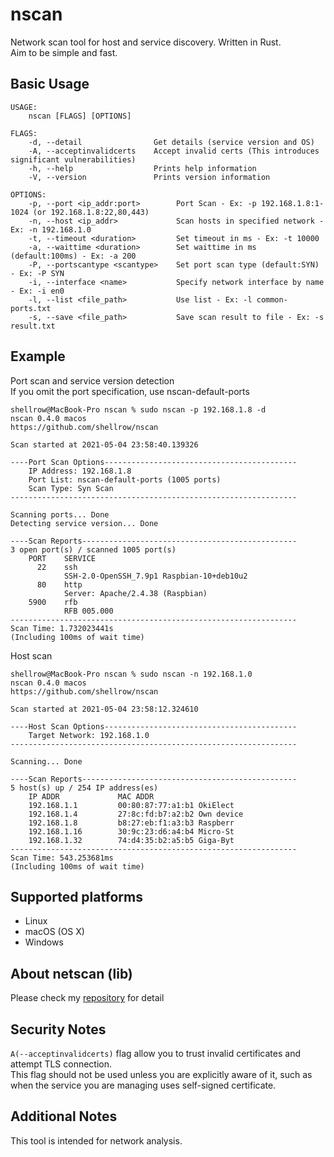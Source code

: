 [netscan-url]: https://github.com/shellrow/netscan
# nscan
Network scan tool for host and service discovery. Written in Rust.  
Aim to be simple and fast.  

## Basic Usage
```
USAGE:
    nscan [FLAGS] [OPTIONS]

FLAGS:
    -d, --detail                Get details (service version and OS)
    -A, --acceptinvalidcerts    Accept invalid certs (This introduces significant vulnerabilities)
    -h, --help                  Prints help information
    -V, --version               Prints version information

OPTIONS:
    -p, --port <ip_addr:port>        Port Scan - Ex: -p 192.168.1.8:1-1024 (or 192.168.1.8:22,80,443)
    -n, --host <ip_addr>             Scan hosts in specified network - Ex: -n 192.168.1.0
    -t, --timeout <duration>         Set timeout in ms - Ex: -t 10000
    -a, --waittime <duration>        Set waittime in ms (default:100ms) - Ex: -a 200
    -P, --portscantype <scantype>    Set port scan type (default:SYN) - Ex: -P SYN
    -i, --interface <name>           Specify network interface by name - Ex: -i en0
    -l, --list <file_path>           Use list - Ex: -l common-ports.txt
    -s, --save <file_path>           Save scan result to file - Ex: -s result.txt
```

## Example
Port scan and service version detection  
If you omit the port specification, use nscan-default-ports  
```
shellrow@MacBook-Pro nscan % sudo nscan -p 192.168.1.8 -d
nscan 0.4.0 macos
https://github.com/shellrow/nscan

Scan started at 2021-05-04 23:58:40.139326

----Port Scan Options-------------------------------------------
    IP Address: 192.168.1.8
    Port List: nscan-default-ports (1005 ports)
    Scan Type: Syn Scan
----------------------------------------------------------------

Scanning ports... Done
Detecting service version... Done

----Scan Reports------------------------------------------------
3 open port(s) / scanned 1005 port(s) 
    PORT    SERVICE
      22    ssh
            SSH-2.0-OpenSSH_7.9p1 Raspbian-10+deb10u2
      80    http
            Server: Apache/2.4.38 (Raspbian)
    5900    rfb
            RFB 005.000
----------------------------------------------------------------
Scan Time: 1.732023441s
(Including 100ms of wait time)
```

Host scan  
```
shellrow@MacBook-Pro nscan % sudo nscan -n 192.168.1.0    
nscan 0.4.0 macos
https://github.com/shellrow/nscan

Scan started at 2021-05-04 23:58:12.324610

----Host Scan Options-------------------------------------------
    Target Network: 192.168.1.0
----------------------------------------------------------------

Scanning... Done

----Scan Reports------------------------------------------------
5 host(s) up / 254 IP address(es)
    IP ADDR             MAC ADDR
    192.168.1.1         00:80:87:77:a1:b1 OkiElect
    192.168.1.4         27:8c:fd:b7:a2:b2 Own device
    192.168.1.8         b8:27:eb:f1:a3:b3 Raspberr
    192.168.1.16        30:9c:23:d6:a4:b4 Micro-St
    192.168.1.32        74:d4:35:b2:a5:b5 Giga-Byt
----------------------------------------------------------------
Scan Time: 543.253681ms
(Including 100ms of wait time)
```

## Supported platforms
- Linux
- macOS (OS X)
- Windows

## About netscan (lib)
Please check my [repository][netscan-url] for detail

## Security Notes
`A(--acceptinvalidcerts)` flag allow you to trust invalid certificates and attempt TLS connection.  
This flag should not be used unless you are explicitly aware of it, such as when the service you are managing uses self-signed certificate.

## Additional Notes
This tool is intended for network analysis.  
